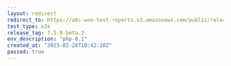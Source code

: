 ```yaml
---
layout: redirect
redirect_to: https://a8c-woo-test-reports.s3.amazonaws.com/public/release/7.5.0-beta.2/php-8.1/e2e/index.html
test_type: e2e
release_tag: 7.5.0-beta.2
env_description: "php-8.1"
created_at: "2023-02-28T10:42:10Z"
passed: true
---
```

